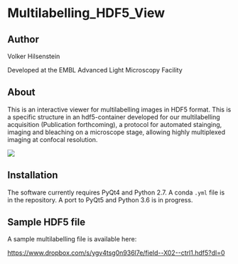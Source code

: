 # Multilabelling_HDF5_View

## Author

Volker Hilsenstein

Developed at the EMBL Advanced Light Microscopy Facility


## About
This is an interactive viewer for multilabelling images in HDF5 format. This is a specific structure in an hdf5-container developed for our multilabelling acquisition (Publication forthcoming), a protocol for automated stainging, imaging and bleaching on a microscope stage, allowing highly multiplexed imaging at confocal resolution.

<img src="./Demo/mlhdf5.gif">

## Installation

The software currently requires PyQt4 and  Python 2.7.
A conda `.yml` file is in the repository.
A port to PyQt5 and Python 3.6 is in progress.

## Sample HDF5 file 

A sample multilabelling file is available here:

https://www.dropbox.com/s/ygv4tsg0n936l7e/field--X02--ctrl1.hdf5?dl=0
